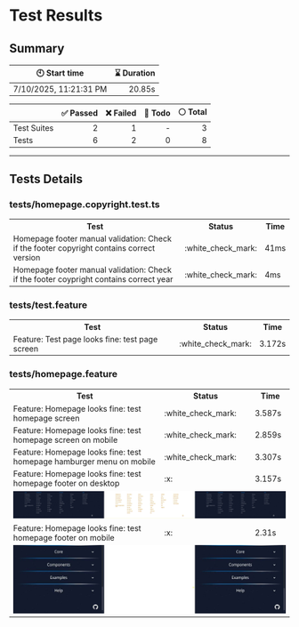 # Test Results
  ## Summary
  
| :clock10: Start time | :hourglass: Duration |
| --- | ---: |
|7/10/2025, 11:21:31 PM|20.85s|

| | :white_check_mark: Passed | :x: Failed | :construction: Todo | :white_circle: Total |
| --- | ---: | ---: | ---:| ---: |
|Test Suites|2|1|-|3|
|Tests|6|2|0|8|



  ---
  ## Tests Details
  ### tests/homepage.copyright.test.ts
<table>
<tr><th>Test</th><th>Status</th><th>Time</th></tr>
<tr><td>Homepage footer manual validation: Check if the footer copyright contains correct version</td><td>:white_check_mark:</td><td>41ms</td></tr>
<tr><td>Homepage footer manual validation: Check if the footer coypright contains correct year</td><td>:white_check_mark:</td><td>4ms</td></tr>
</table>

### tests/test.feature
<table>
<tr><th>Test</th><th>Status</th><th>Time</th></tr>
<tr><td>Feature: Test page looks fine: test page screen</td><td>:white_check_mark:</td><td>3.172s</td></tr>
</table>

### tests/homepage.feature
<table>
<tr><th>Test</th><th>Status</th><th>Time</th></tr>
<tr><td>Feature: Homepage looks fine: test homepage screen</td><td>:white_check_mark:</td><td>3.587s</td></tr>
<tr><td>Feature: Homepage looks fine: test homepage screen on mobile</td><td>:white_check_mark:</td><td>2.859s</td></tr>
<tr><td>Feature: Homepage looks fine: test homepage hamburger menu on mobile</td><td>:white_check_mark:</td><td>3.307s</td></tr>
<tr><td>Feature: Homepage looks fine: test homepage footer on desktop</td><td>:x:</td><td>3.157s</td></tr>
<tr><td colspan="3"><img src="homepage.feature/feature-homepage-looks-fine-test-homepage-footer-on-desktop-diff.jpg" alt="Test Diff feature-homepage-looks-fine-test-homepage-footer-on-desktop-diff.jpg"/></td></tr><tr><td>Feature: Homepage looks fine: test homepage footer on mobile</td><td>:x:</td><td>2.31s</td></tr>
<tr><td colspan="3"><img src="homepage.feature/feature-homepage-looks-fine-test-homepage-footer-on-mobile-diff.jpg" alt="Test Diff feature-homepage-looks-fine-test-homepage-footer-on-mobile-diff.jpg"/></td></tr></table>


